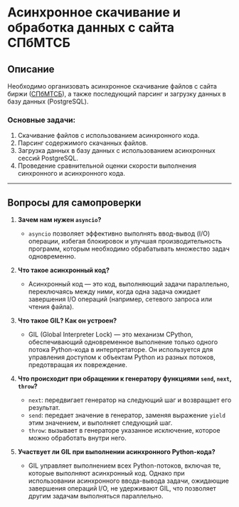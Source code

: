 # Асинхронное скачивание и обработка данных с сайта СПбМТСБ

## Описание

Необходимо организовать асинхронное скачивание файлов с сайта биржи ([СПбМТСБ](https://spimex.com/markets/oil_products/trades/results/)), а также последующий парсинг и загрузку данных в базу данных (PostgreSQL).

### Основные задачи:

1. Скачивание файлов с использованием асинхронного кода.
2. Парсинг содержимого скачанных файлов.
3. Загрузка данных в базу данных с использованием асинхронных сессий PostgreSQL.
4. Проведение сравнительной оценки скорости выполнения синхронного и асинхронного кода.

---

## Вопросы для самопроверки

1. **Зачем нам нужен `asyncio`?**

   - `asyncio` позволяет эффективно выполнять ввод-вывод (I/O) операции, избегая блокировок и улучшая производительность программ, которым необходимо обрабатывать множество задач одновременно.
2. **Что такое асинхронный код?**

   - Асинхронный код — это код, выполняющий задачи параллельно, переключаясь между ними, когда одна задача ожидает завершения I/O операций (например, сетевого запроса или чтения файла).
3. **Что такое GIL? Как он устроен?**

   - GIL (Global Interpreter Lock) — это механизм CPython, обеспечивающий одновременное выполнение только одного потока Python-кода в интерпретаторе. Он используется для управления доступом к объектам Python из разных потоков, предотвращая их повреждение.
4. **Что происходит при обращении к генератору функциями `send`, `next`, `throw`?**

   - `next`: передвигает генератор на следующий шаг и возвращает его результат.
   - `send`: передает значение в генератор, заменяя выражение `yield` этим значением, и выполняет следующий шаг.
   - `throw`: вызывает в генераторе указанное исключение, которое можно обработать внутри него.
5. **Участвует ли GIL при выполнении асинхронного Python-кода?**

   - GIL управляет выполнением всех Python-потоков, включая те, которые выполняют асинхронный код. Однако при использовании асинхронного ввода-вывода задачи, ожидающие завершения операций I/O, не удерживают GIL, что позволяет другим задачам выполняться параллельно.
